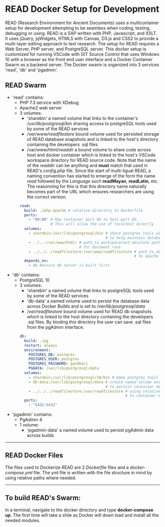 # READ Docker Setup for Development

READ (Research Environment for Ancient Documents) uses a multicontainer setup for development attempting to be seamless when coding, testing, debugging or using. READ is a SAP written with PHP, Javascript, and XSLT. It uses jQuery, jqWidgets, HTML5 with Canvas, D3.js and CSS2 to provide a multi-layer editing approach to text research. The setup for READ requires a Web Server, PHP server, and PostgreSQL server. This docker setup is customized for running VSCode with GIT Source Control that uses Windows 10 with a browser as the front end user interface and a Docker Container Swarm as a backend server. The Docker swarm is organized into 3 services 'read', 'db' and 'pgadmin'. 

## READ Swarm 
  - 'read' contains:
    - PHP 7.3 service with XDebug
    - Apache2 web server
    - 3 volumes:
      - 'sharebin' a named volume that links to the container's */usr/lib/postgresql/bin* sharing access to postgreSQL tools used by some of the READ services
      - */var/www/readfilestore* bound volume used for persisted storage of READ database snapshots and is linked to the host's directory containing the developers .sql files
      - /var/www/html/*readdir* a bound volume to share code across host and docker container which is linked to the host's VSCode workspace directory for READ source code. Note that the name of the *readdir* can be anything and **must** match that used in READ's *config.php* file. Since the start of multi-ligual READ, a naming convention has started to emerge of the form the name *read* followed by the *Language* such **readMayan**, **readLatin**, etc. The reasonning for this is that this directory name naturally becomes part of the URL which ensures researchers are using the correct version.
      ```yml
      read:
        build: ./php-apache # relative directory to Dockerfile
        ports:
          - "80:80" # Map container port 80 to host port 80.
                    # This will allow the use of localhost directly
        volumes: 
          - sharebin:/usr/lib/postgresql/bin # share postgres tools with php server
                                             # to help maintain databases
          - ../..:/var/www/html/ # path_to_workspaceroot:absolute path in apache container
                                 # for document root
          - ../../../readfilestore:/var/www/readfilestore # path_to_database_sql's:absolute path
                                                          # to apache container of readfilestore
        depends_on: 
          - db #ensure db server is built first
      ```
  - 'db' contains:
    - PostgreSQL 10
    - 3 volumes:
      - 'sharebin' a named volume that links to postgreSQL tools used by some of the READ services
      - 'db-data' a named volume used to persist the database data across Docker Builds and is set to */var/lib/postgresql/data*
      - */var/readfilestore* bound volume used for READ db snapshots which is linked to the host directory containing the developers .sql files. By binding this directory the user can save .sql files from the pgAdmin interface.
      ```yml
      db:
        build: ./pg
        restart: always
        environment: 
          POSTGRES_DB: postgres
          POSTGRES_USER: postgres
          POSTGRES_PASSWORD: gandhari
          PGDATA: /var/lib/postgresql/data
        volumes:
          - sharebin:/usr/lib/postgresql/10/bin # make postgres tools available to other services
          - db-data:/var/lib/postgresql/data # create named volume and add to volumes
                                             # to persist container data
          - ../../../readfilestore:/var/readfilestore # using relative path to bind host dir
                                                      # to container's /var/readfilestore
        ports:
          - "5432:5432"
      ```
  - 'pgadmin' contains:
    - PgAdmin 4
    - 1 volume:
      - 'pgadmin-data' a named volume used to persist pgAdmin data across builds
---
## READ Docker Files
The files used to Dockerize READ are 2 *Dockerfile* files and a *docker-compose.yml* file. The yml file is written with the file structure in mind by using relative paths where needed.


---
## To build READ's Swarm:
In a terminal, navigate to the docker directory and type **docker-compose up**. The first time will take a shile as Docker will down load and install all the needed modules. 




